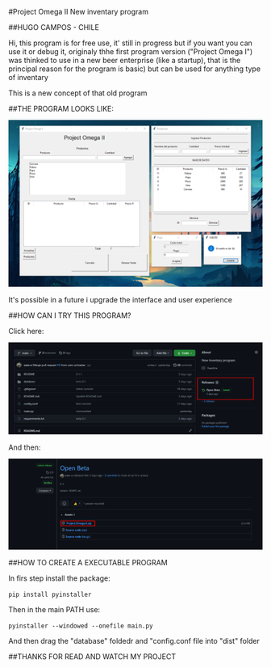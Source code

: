 #Project Omega II
New inventary program

##HUGO CAMPOS - CHILE

Hi, this program is for free use, it' still in progress but if you want you can use it or debug it, originaly thhe first program version ("Project Omega I") was thinked to use in a new beer enterprise (like a startup), that is the principal reason for the program is basic) but can be used for anything type of inventary

This is a new concept of that old program

##THE PROGRAM LOOKS LIKE:

![image](README/Screenshot_1.png)

It's possible in a future i upgrade the interface and user experience

##HOW CAN I TRY THIS PROGRAM?

Click here:

![image](README/Screenshot_2.png)

And then:

![image](README/Screenshot_3.png)

##HOW TO CREATE A EXECUTABLE PROGRAM

In firs step install the package:

```pip install pyinstaller```

Then in the main PATH use:

```pyinstaller --windowed --onefile main.py```

And then drag the "database" foldedr and "config.conf file into "dist" folder

##THANKS FOR READ AND WATCH MY PROJECT
